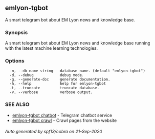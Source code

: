 ## emlyon-tgbot

A smart telegram bot about EM Lyon news and knowledge base.

### Synopsis

A smart telegram bot about EM Lyon news and knowledge base running with the latest machine learning technologies.

### Options

```
  -n, --db-name string   database name. (default "emlyon-tgbot")
  -d, --debug            debug mode.
  -g, --generate-doc     generate documentation.
  -h, --help             help for emlyon-tgbot
  -t, --truncate         truncate database.
  -v, --verbose          verbose output.
```

### SEE ALSO

* [emlyon-tgbot chatbot](emlyon-tgbot_chatbot.md)	 - Telegram chatbot service
* [emlyon-tgbot crawl](emlyon-tgbot_crawl.md)	 - Crawl pages from the website

###### Auto generated by spf13/cobra on 21-Sep-2020
